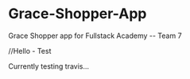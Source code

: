 # Grace-Shopper-App

Grace Shopper app for Fullstack Academy -- Team 7

//Hello - Test

Currently testing travis...
